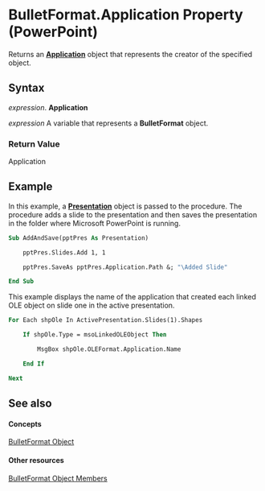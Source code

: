 
# BulletFormat.Application Property (PowerPoint)

Returns an  **[Application](978c2b99-4271-b953-4283-73b5f3d96f41.md)** object that represents the creator of the specified object.


## Syntax

 _expression_. **Application**

 _expression_ A variable that represents a **BulletFormat** object.


### Return Value

Application


## Example

In this example, a  **[Presentation](ec75cf52-69f8-d35b-0a26-4a8da8a9683f.md)** object is passed to the procedure. The procedure adds a slide to the presentation and then saves the presentation in the folder where Microsoft PowerPoint is running.


```vb
Sub AddAndSave(pptPres As Presentation)

    pptPres.Slides.Add 1, 1

    pptPres.SaveAs pptPres.Application.Path &; "\Added Slide"

End Sub
```

This example displays the name of the application that created each linked OLE object on slide one in the active presentation.




```vb
For Each shpOle In ActivePresentation.Slides(1).Shapes

    If shpOle.Type = msoLinkedOLEObject Then

        MsgBox shpOle.OLEFormat.Application.Name

    End If

Next
```


## See also


#### Concepts


[BulletFormat Object](8c70b2af-0175-9315-3a7e-e30aa0438798.md)
#### Other resources


[BulletFormat Object Members](612dd09a-4ca0-40cf-b87f-7da1054f582f.md)
